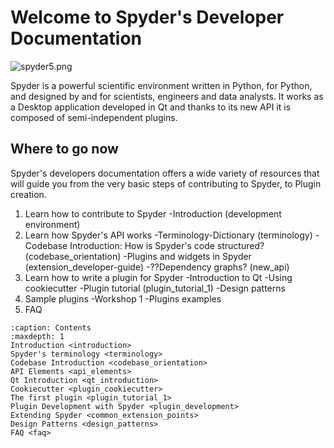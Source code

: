 # Welcome to Spyder's Developer Documentation

![spyder5.png](images/spyder5.png)

Spyder is a powerful scientific environment written in Python, for Python, and designed by and for scientists, engineers and data analysts. It works as a Desktop application developed in Qt and thanks to its new API it is composed of semi-independent plugins.


## Where to go now

Spyder's developers documentation offers a wide variety of resources that will guide you from the very basic steps of contributing to Spyder, to Plugin creation.

1) Learn how to contribute to Spyder
  -Introduction (development environment)
2) Learn how Spyder's API works
  -Terminology-Dictionary (terminology)
  -Codebase Introduction: How is Spyder's code structured? (codebase_orientation)
  -Plugins and widgets in Spyder (extension_developer-guide)
  -??Dependency graphs? (new_api)
3) Learn how to write a plugin for Spyder
  -Introduction to Qt
  -Using cookiecutter
  -Plugin tutorial (plugin_tutorial_1)
  -Design patterns
4) Sample plugins
  -Workshop 1
  -Plugins examples
5) FAQ

```{toctree}
:caption: Contents
:maxdepth: 1
Introduction <introduction>
Spyder's terminology <terminology>
Codebase Introduction <codebase_orientation>
API Elements <api_elements>
Qt Introduction <qt_introduction>
Cookiecutter <plugin_cookiecutter>
The first plugin <plugin_tutorial_1>
Plugin Development with Spyder <plugin_development>
Extending Spyder <common_extension_points>
Design Patterns <design_patterns>
FAQ <faq>
```
